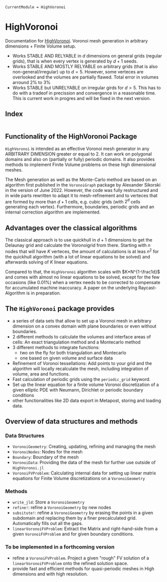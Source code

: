 ```@meta
CurrentModule = HighVoronoi
```

# HighVoronoi

Documentation for [HighVoronoi](https://github.com/martinheida/HighVoronoi.jl). Voronoi mesh generation in arbitrary dimensions + Finite Volume setup. 
- Works STABLE AND RELYABLE in $d$ dimensions on general grids (regular grids), that is when every vertex is generated by $d+1$ seeds.
- Works STABLE AND MOSTLY RELYABLE on arbitrary grids (that is also non-general/irregular) up to $d=5$. However, some verteces are overlooked and the volumes are partially flawed. Total error in volumes arround 2% to 3%
- Works STABLE but UNRELYABLE on irregular girds for $d>5$. This has to do with a tradeof in precission and convergence in a reasonable time. This is current work in progres and will be fixed in the next version. 

## Index
```@index
```

## Functionality of the HighVoronoi Package

`HighVoronoi` is intended as an effective Voronoi mesh generator in any ARBITRARY DIMENSION greater or equal to 2. It can work on polygonal domains and also on (partially or fully) periodic domains. It also provides methods to implement Finite Volume problems on these high dimensional meshes.

The Mesh generation as well as the Monte-Carlo method are based on an algorithm first published in the `VoronoiGraph` package by Alexander Sikorski in the version of June 2022. However, the code was fully restructured and in wide parts rewritten to adapt it to mesh-refinement and to verteces that are formed by more than $d+1$ cells, e.g. cubic grids (with $2^d$ cells generating each vertex). Furthermore, boundaries, periodic grids and an internal correction algorithm are implemented.

## Advantages over the classical algorithms

The classical approach is to use quickhull in $d+1$ dimensions to get the Delaunay grid and calculate the Voronoigrid from there. Starting with $n$ nodes that will have $K$ verteces, the amount of calculations is at leas $n^2$ for the quickhull algorithm (with a lot of linear equations to be solved) and afterwards solving of $K$ linear equations.

Compared to that, the `HighVoronoi` algorithm scales with $K*N^{1-\frac1d}$ and comes with almost no linear equations to be solved, except for the few occasions (like 0.01%) when a vertex needs to be corrected to compensate for accumulated machine inaccuracy. A paper on the underlying Raycast-Algorithm is in preparation.


## The `HighVoronoi` package provides 

- a series of data sets that allow to set up a Voronoi mesh in arbitrary dimension on a convex domain with plane boundaries or even without boundaries.
- 2 different methods to calculate the volumes and interface areas of cells: An exact triangulation method and a Montecarlo method
- 3 different methods to integrate functions:
    * two on the fly for both triangulation and Montecarlo
    * one based on given volume and surface data
- Refinement of Voronoi tessellations: Add points to your grid and the algorithm will locally recalculate the mesh, including integration of volume, area and functions.
- Fast calculation of periodic grids using the `periodic_grid` keyword.
- Set up the linear equation for a finite volume Voronoi discretization of a given elliptic PDE with Neumann, Dirichlet or periodic boundary conditions
- other functionalities like 2D data export in Metapost, storing and loading data.

## Overview of data structures and methods

### Data Structures
- `VoronoiGeometry`: Creating, updating, refining and managing the mesh
- `VoronoiNodes`: Nodes for the mesh
- `Boundary`: Boundary of the mesh
- `VoronoiData`: Providing the data of the mesh for further use outside of `HighVoronoi.jl`
- `VoronoiFVProblem`: Calculating internal data for setting up linear matrix equations for Finite Volume discretizations on a `VoronoiGeometry`
 
### Methods
- `write_jld`: Store a `VoronoiGeometry`
- `refine!`: refine a `VoronoiGeometry` by new nodes
- `subsitute!`: refine a `VoronoiGeometry` by erasing the points in a given subdomain and replacing them by a finer precalculated grid. Automatically fills out all the gaps.
- `linearVoronoiFVProblem`: Extract the Matrix and right-hand-side from a given `VoronoiFVProblem` and for given boundary conditions.

### To be implemented in a forthcoming version
- refine a `VoronoiFVProblem`. Project a given "rough" FV solution of a `linearVoronoiFVProblem` onto the refined solution space. 
- provide fast and efficient methods for quasi-periodic meshes in High dimensions and with high resolution.

